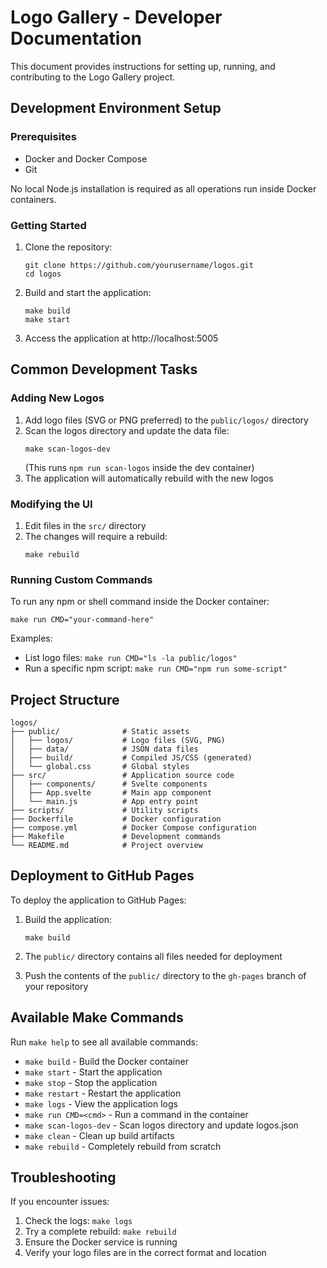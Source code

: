 # Logo Gallery - Developer Documentation

This document provides instructions for setting up, running, and contributing to the Logo Gallery project.

## Development Environment Setup

### Prerequisites

- Docker and Docker Compose
- Git

No local Node.js installation is required as all operations run inside Docker containers.

### Getting Started

1. Clone the repository:
   ```
   git clone https://github.com/yourusername/logos.git
   cd logos
   ```

2. Build and start the application:
   ```
   make build
   make start
   ```

3. Access the application at http://localhost:5005

## Common Development Tasks

### Adding New Logos

1. Add logo files (SVG or PNG preferred) to the `public/logos/` directory
2. Scan the logos directory and update the data file:
   ```
   make scan-logos-dev
   ```
   (This runs `npm run scan-logos` inside the dev container)
3. The application will automatically rebuild with the new logos

### Modifying the UI

1. Edit files in the `src/` directory
2. The changes will require a rebuild:
   ```
   make rebuild
   ```

### Running Custom Commands

To run any npm or shell command inside the Docker container:
```
make run CMD="your-command-here"
```

Examples:
- List logo files: `make run CMD="ls -la public/logos"`
- Run a specific npm script: `make run CMD="npm run some-script"`

## Project Structure

```
logos/
├── public/              # Static assets
│   ├── logos/           # Logo files (SVG, PNG)
│   ├── data/            # JSON data files
│   ├── build/           # Compiled JS/CSS (generated)
│   └── global.css       # Global styles
├── src/                 # Application source code
│   ├── components/      # Svelte components
│   ├── App.svelte       # Main app component
│   └── main.js          # App entry point
├── scripts/             # Utility scripts
├── Dockerfile           # Docker configuration
├── compose.yml          # Docker Compose configuration
├── Makefile             # Development commands
└── README.md            # Project overview
```

## Deployment to GitHub Pages

To deploy the application to GitHub Pages:

1. Build the application:
   ```
   make build
   ```

2. The `public/` directory contains all files needed for deployment

3. Push the contents of the `public/` directory to the `gh-pages` branch of your repository

## Available Make Commands

Run `make help` to see all available commands:

- `make build` - Build the Docker container
- `make start` - Start the application
- `make stop` - Stop the application
- `make restart` - Restart the application
- `make logs` - View the application logs
- `make run CMD=<cmd>` - Run a command in the container
- `make scan-logos-dev` - Scan logos directory and update logos.json
- `make clean` - Clean up build artifacts
- `make rebuild` - Completely rebuild from scratch

## Troubleshooting

If you encounter issues:

1. Check the logs: `make logs`
2. Try a complete rebuild: `make rebuild`
3. Ensure the Docker service is running
4. Verify your logo files are in the correct format and location

